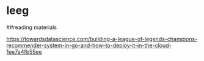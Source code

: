 # leeg

##reading materials

https://towardsdatascience.com/building-a-league-of-legends-champions-recommender-system-in-go-and-how-to-deploy-it-in-the-cloud-1ee7a4fb55ee
